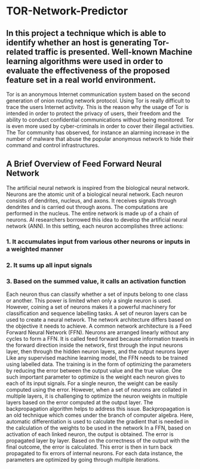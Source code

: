 # TOR-Network-Predictor

## In this project a technique which is able to identify whether an host is generating Tor-related traffic is presented. Well-known Machine learning algorithms were used in order to evaluate the effectiveness of the proposed feature set in a real world environment.

Tor is an anonymous Internet communication system based on the second generation of onion routing network protocol. Using Tor is really difficult to trace the users Internet activity. This is the reason why the usage of Tor is intended in order to protect the privacy of users, their freedom and the ability to conduct confidential communications without being monitored. Tor is even more used by cyber-criminals in order to cover their illegal activities. The Tor community has observed, for instance an alarming increase in the number of malware that abuse the popular anonymous network to hide their command and control infrastructures.

## A Brief Overview of Feed Forward Neural Network
The artificial neural network is inspired from the biological neural network. Neurons are the atomic unit of a biological neural network. Each neuron consists of dendrites, nucleus, and axons. It receives signals through dendrites and is carried out through axons. The computations are performed in the nucleus. The entire network is made up of a chain of neurons. AI researchers borrowed this idea to develop the artificial neural network (ANN). In this setting, each neuron accomplishes three actions:

### 1. It accumulates input from various other neurons or inputs in a weighted manner
### 2. It sums up all input signals
### 3. Based on the summed value, it calls an activation function

Each neuron thus can classify whether a set of inputs belong to one class or another. This power is limited when only a single neuron is used. However, coining a set of neurons makes it a powerful machinery for classification and sequence labelling tasks.
A set of neuron layers can be used to create a neural network. The network architecture differs based on the objective it needs to achieve. A common network architecture is a Feed Forward Neural Network (FFN). Neurons are arranged linearly without any cycles to form a FFN. It is called feed forward because information travels in the forward direction inside the network, first through the input neurons layer, then through the hidden neuron layers, and the output neurons layer Like any supervised machine learning model, the FFN needs to be trained using labelled data.
The training is in the form of optimizing the parameters by reducing the error between the output value and the true value. One such important parameter to optimize is the weight each neuron gives to each of its input signals. For a single neuron, the weight can be easily computed using the error.
However, when a set of neurons are collated in multiple layers, it is challenging to optimize the neuron weights in multiple layers based on the error computed at the output layer. The backpropagation algorithm helps to address this issue. Backpropagation is an old technique which comes under the branch of computer algebra. Here, automatic differentiation is used to calculate the gradient that is needed in the calculation of the weights to be used in the network In a FFN, based on activation of each linked neuron, the output is obtained. The error is propagated layer by layer. Based on the correctness of the output with the final outcome, the error is calculated. This error is then in turn back propagated to fix errors of internal neurons.
For each data instance, the parameters are optimized by going through multiple iterations.
